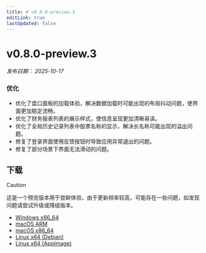 ```yaml
---
title: # v0.8.0-preview.3
editLink: true
lastUpdated: false
---
```


# v0.8.0-preview.3  <Badge type="warning" text="preview" />

_发布日期： 2025-10-17_

### 优化

- 优化了盘口面板的加载体验，解决数据加载时可能出现的布局抖动问题，使界面更加稳定流畅。
- 优化了财务报表列表的展示样式，使信息呈现更加清晰易读。
- 优化了全局历史记录列表中股票名称的显示，解决长名称可能出现的溢出问题。
- 修复了登录界面使用反馈按钮时导致应用异常退出的问题。
- 修复了部分场景下界面无法滑动的问题。

## 下载


> [!CAUTION]
> 这是一个预览版本用于尝鲜体验，由于更新频率较高，可能存在一些问题，如发现问题请尝试升级或降级版本。


- [Windows x86_64](https://assets.lbkrs.com/github/release/longbridge-desktop/preview/longbridge-v0.8.0-preview.3-windows-x86_64.exe)
- [macOS ARM](https://assets.lbkrs.com/github/release/longbridge-desktop/preview/longbridge-v0.8.0-preview.3-macos-aarch64.dmg)
- [macOS x86_64](https://assets.lbkrs.com/github/release/longbridge-desktop/preview/longbridge-v0.8.0-preview.3-macos-x86_64.dmg)
- [Linux x64 (Debian)](https://assets.lbkrs.com/github/release/longbridge-desktop/preview/longbridge-v0.8.0-preview.3-linux-x86_64.deb)
- [Linux x64 (AppImage)](https://assets.lbkrs.com/github/release/longbridge-desktop/preview/longbridge-v0.8.0-preview.3-linux-x86_64.AppImage)